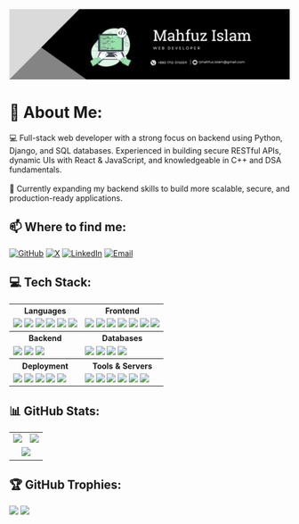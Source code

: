  <img alt="Banner Image" src="./assets/github-profile-banner.png" />
 
# 💫 About Me:
💻 Full-stack web developer with a strong focus on backend using Python, Django, and SQL databases. Experienced in building secure RESTful APIs, dynamic UIs with React & JavaScript, and knowledgeable in C++ and DSA fundamentals.<br><br>🚀 Currently expanding my backend skills to build more scalable, secure, and production-ready applications.


## 📫 Where to find me:

[![GitHub](https://img.shields.io/badge/GitHub-%2312100E.svg?style=for-the-badge&logo=github&logoColor=white)](https://github.com/rjmahfuztech)
[![X](https://img.shields.io/badge/X-black.svg?style=for-the-badge&logo=x&logoColor=white)](https://x.com/MahfuzI87236451)
[![LinkedIn](https://img.shields.io/badge/LinkedIn-%230077B5.svg?style=for-the-badge&logo=linkedin&logoColor=white)](https://linkedin.com/in/mahfuz-islam)
[![Email](https://img.shields.io/badge/Email-D14836.svg?style=for-the-badge&logo=gmail&logoColor=white)](mailto:rjmahfuz.islam@gmail.com)



## 💻 Tech Stack:

<table>
  <tr>
    <th>Languages</th>
    <th>Frontend</th>
  </tr>
  <tr>
    <td>
      <img src="https://img.shields.io/badge/C-%2300599C.svg?style=for-the-badge&logo=c&logoColor=white" />
      <img src="https://img.shields.io/badge/C++-%2300599C.svg?style=for-the-badge&logo=c%2B%2B&logoColor=white" />
      <img src="https://img.shields.io/badge/Python-3670A0?style=for-the-badge&logo=python&logoColor=ffdd54" />
      <img src="https://img.shields.io/badge/JavaScript-%23323330.svg?style=for-the-badge&logo=javascript&logoColor=%23F7DF1E" />
      <img src="https://img.shields.io/badge/HTML5-%23E34F26.svg?style=for-the-badge&logo=html5&logoColor=white" />
      <img src="https://img.shields.io/badge/CSS3-%231572B6.svg?style=for-the-badge&logo=css3&logoColor=white" />
    </td>
    <td>
      <img src="https://img.shields.io/badge/React-%2320232a.svg?style=for-the-badge&logo=react&logoColor=%2361DAFB" />
      <img src="https://img.shields.io/badge/React_Router-CA4245?style=for-the-badge&logo=react-router&logoColor=white" />
      <img src="https://img.shields.io/badge/React%20Hook%20Form-%23EC5990.svg?style=for-the-badge&logo=reacthookform&logoColor=white" />
      <img src="https://img.shields.io/badge/Bootstrap-%23563D7C.svg?style=for-the-badge&logo=bootstrap&logoColor=white" />
      <img src="https://img.shields.io/badge/TailwindCSS-%2338B2AC.svg?style=for-the-badge&logo=tailwind-css&logoColor=white" />
      <img src="https://img.shields.io/badge/Vite-%23646CFF.svg?style=for-the-badge&logo=vite&logoColor=white" />
      <img src="https://img.shields.io/badge/MUI-%230081CB.svg?style=for-the-badge&logo=mui&logoColor=white" />
    </td>
  </tr>
  <tr>
    <th>Backend</th>
    <th>Databases</th>
  </tr>
  <tr>
    <td>
      <img src="https://img.shields.io/badge/Django-%23092E20.svg?style=for-the-badge&logo=django&logoColor=white" />
      <img src="https://img.shields.io/badge/DRF-ff1709?style=for-the-badge&logo=django&logoColor=white&color=ff1709&labelColor=gray" />
      <img src="https://img.shields.io/badge/JWT_Auth-%23323330.svg?style=for-the-badge&logo=jsonwebtokens&logoColor=white" />
    </td>
    <td>
      <img src="https://img.shields.io/badge/MySQL-4479A1.svg?style=for-the-badge&logo=mysql&logoColor=white" />
      <img src="https://img.shields.io/badge/PostgreSQL-%23316192.svg?style=for-the-badge&logo=postgresql&logoColor=white" />
      <img src="https://img.shields.io/badge/SQLite-%2307405e.svg?style=for-the-badge&logo=sqlite&logoColor=white" />
      <img src="https://img.shields.io/badge/Supabase-3ECF8E?style=for-the-badge&logo=supabase&logoColor=white" />
    </td>
  </tr>
  <tr>
    <th>Deployment</th>
    <th>Tools & Servers</th>
  </tr>
  <tr>
    <td>
      <img src="https://img.shields.io/badge/Vercel-%23000000.svg?style=for-the-badge&logo=vercel&logoColor=white" />
      <img src="https://img.shields.io/badge/Render-46E3B7.svg?style=for-the-badge&logo=render&logoColor=white" />
      <img src="https://img.shields.io/badge/Netlify-%23000000.svg?style=for-the-badge&logo=netlify&logoColor=white" />
      <img src="https://img.shields.io/badge/Heroku-%23430098.svg?style=for-the-badge&logo=heroku&logoColor=white" />
      <img src="https://img.shields.io/badge/Firebase-%23039BE5.svg?style=for-the-badge&logo=firebase" />
    </td>
    <td>
      <img src="https://img.shields.io/badge/Git-F05032.svg?style=for-the-badge&logo=git&logoColor=white" />
      <img src="https://img.shields.io/badge/GitHub-%2312100E.svg?style=for-the-badge&logo=github&logoColor=white" />
      <img src="https://img.shields.io/badge/VS%20Code-0078d7.svg?style=for-the-badge&logo=visual-studio-code&logoColor=white" />
      <img src="https://img.shields.io/badge/NPM-%23CB3837.svg?style=for-the-badge&logo=npm&logoColor=white" />
      <img src="https://img.shields.io/badge/Apache-%23D42029.svg?style=for-the-badge&logo=apache&logoColor=white" />
      <img src="https://img.shields.io/badge/Nginx-%23009639.svg?style=for-the-badge&logo=nginx&logoColor=white" />
    </td>
  </tr>
</table>



## 📊 GitHub Stats:

<table>
  <tr>
    <td>
      <img src="https://github-readme-stats.vercel.app/api/top-langs/?username=rjmahfuztech&theme=default_repocard&hide_border=false&layout=compact" height="200"/>
    </td>
    <td>
      <img src="https://github-readme-stats.vercel.app/api?username=rjmahfuztech&theme=default_repocard&hide_border=false&include_all_commits=false&count_private=false" height="200"/>
    </td>
  </tr>
  <tr>
    <td colspan="2" align="center">
      <img src="https://github-readme-streak-stats.herokuapp.com?user=rjmahfuztech&theme=default_repocard&hide_border=false" width="100%"  />
    </td>
  </tr>
</table>


## 🏆 GitHub Trophies:
![](https://github-profile-trophy.vercel.app/?username=rjmahfuztech&theme=onedark&no-frame=false&no-bg=false&margin-w=4)
[![](https://visitcount.itsvg.in/api?id=rjmahfuztech&icon=1&color=6)](https://visitcount.itsvg.in)
